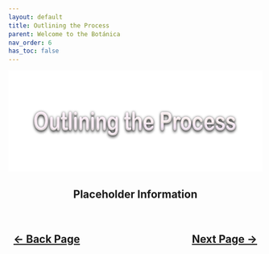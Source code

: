 ```yaml
---
layout: default
title: Outlining the Process
parent: Welcome to the Botánica
nav_order: 6
has_toc: false
---
```


<style>
  .navigation-container {
    display: flex;
    justify-content: space-between;
    align-items: center;
    width: 100%;
  }
  
  .nav-button {
    margin: 10px;
  }
</style>

<p align="center">
  <img width="650" height="200" src="../../assets/Header-OutliningTheProcess.png">
</p>

<h2 align="center">Placeholder Information</h2>

<h2 align="center">
  <br>
  <div class="navigation-container">
    <a class="nav-button" href="04-GeneralTerms.html">&larr; Back Page</a>
    <a class="nav-button" href="../../notinghardware/01-Introduction/index">Next Page &rarr;</a>
  </div>
  <br>
</h2>
